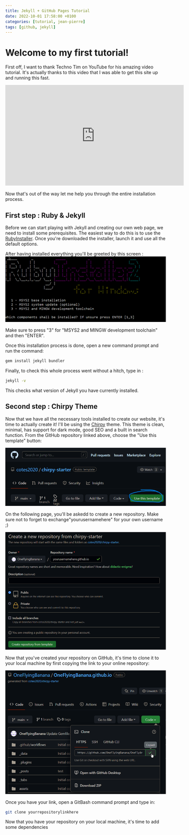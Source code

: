 ```yaml
---
title: Jekyll + GitHub Pages Tutorial
date: 2022-10-01 17:58:00 +0100
categories: [tutorial, jean-pierre]
tags: [github, jekyll]
---
```


# Welcome to my first tutorial!

First off, I want to thank Techno Tim on YouTube for his amazing video tutorial. It's actually thanks to this video that I was able to get this site up and running this fast.
<iframe width="560" height="315" src="https://www.youtube.com/embed/F8iOU1ci19Q" title="YouTube video player" frameborder="0" allow="accelerometer; autoplay; clipboard-write; encrypted-media; gyroscope; picture-in-picture" allowfullscreen></iframe>


Now that's out of the way let me help you through the entire installation process.

## First step : Ruby & Jekyll

Before we can start playing with Jekyll and creating our own web page, we need to install some prerequisites.
The easiest way to do this is to use the [RubyInstaller](https://rubyinstaller.org/).
Once you're downloaded the installer, launch it and use all the default options.

After having installed everything you'll be greeted by this screen :
![RubyInstaller2](/assets/screnshots//RubyInstaller2.png)

Make sure to press "3" for "MSYS2 and MINGW development toolchain" and then "ENTER".

Once this installation process is done, open a new command prompt and run the command:
```sh
gem install jekyll bundler
```

Finally, to check this whole process went without a hitch, type in :
```sh
jekyll -v
```

This checks what version of Jekyll you have currently installed.

## Second step : Chirpy Theme

Now that we have all the necessary tools installed to create our website, it's time to actually create it! I'll be using the [Chirpy](https://github.com/cotes2020/chirpy-starter) theme. This theme is clean, minimal, has support for dark mode, good SEO and a built in search function. 
From the GitHub repository linked above, choose the "Use this template" button:

![ChirpyChooseTemplate](/assets/screnshots//ChirpyChooseTemplate.png)

On the following page, you'll be askedd to create a new repository. Make sure not to forget to exchange"yourusernamehere" for your own username ;) 

![CreateNewRepository](/assets/screnshots/ChooseNewRepository.png)

Now that you've created your repository on GitHub, it's time to clone it to your local machine by first copying the link to your online repository: 

![CloneRepository](/assets/screnshots/CloneRepository.png)

Once you have your link, open a GitBash command prompt and type in:
```sh
git clone yourrepositorylinkhere
```

Now that you have your repository on your local machine, it's time to add some dependencies
